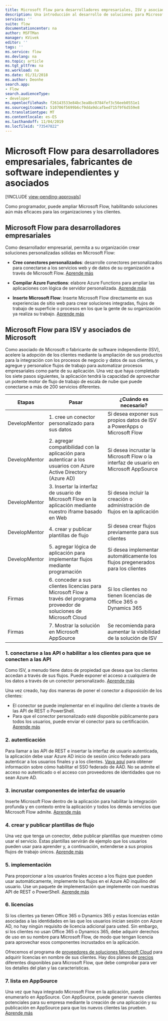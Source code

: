 ```yaml
---
title: Microsoft Flow para desarrolladores empresariales, ISV y asociados | Microsoft Docs
description: Una introducción al desarrollo de soluciones para Microsoft Flow.
services: ''
suite: flow
documentationcenter: na
author: MSFTMan
manager: KVivek
editor: ''
tags: ''
ms.service: flow
ms.devlang: na
ms.topic: article
ms.tgt_pltfrm: na
ms.workload: na
ms.date: 01/31/2018
ms.author: Deonhe
search.app:
- Flow
search.audienceType:
- developer
ms.openlocfilehash: f26143533e84bc3ea8bc0784fef3c56eeb0551e1
ms.sourcegitcommit: 510706f5699b6cf9dda9dcafbed715f9f6d559e8
ms.translationtype: MT
ms.contentlocale: es-ES
ms.lasthandoff: 11/04/2019
ms.locfileid: "73547822"
---
```

# <a name="microsoft-flow-for-enterprise-developers-isvs-and-partners"></a>Microsoft Flow para desarrolladores empresariales, fabricantes de software independientes y asociados
[!INCLUDE [view-pending-approvals](../includes/cc-rebrand.md)]

Como programador, puede ampliar Microsoft Flow, habilitando soluciones aún más eficaces para las organizaciones y los clientes.

## <a name="microsoft-flow-for-enterprise-developers"></a>Microsoft Flow para desarrolladores empresariales

Como desarrollador empresarial, permita a su organización crear soluciones personalizadas sólidas en Microsoft Flow:

- **Cree conectores personalizados**: desarrolle conectores personalizados para conectarse a los servicios web y de datos de su organización a través de Microsoft Flow. [Aprende más](https://docs.microsoft.com/connectors/custom-connectors/)

- **Compilar Azure Functions**: elabore Azure Functions para ampliar las aplicaciones con lógica de servidor personalizada. [Aprende más](/azure/azure-functions/app-service-export-api-to-powerapps-and-flow)

- **Inserte Microsoft Flow**: Inserte Microsoft Flow directamente en sus experiencias de sitio web para crear soluciones integradas, flujos de trabajo de superficie o procesos en los que la gente de su organización ya realiza su trabajo. [Aprende más](embed-flow-dev.md)

## <a name="microsoft-flow-for-isvs-and-microsoft-partners"></a>Microsoft Flow para ISV y asociados de Microsoft

Como asociado de Microsoft o fabricante de software independiente (ISV), acelere la adopción de los clientes mediante la ampliación de sus productos para la integración con los procesos de negocio y datos de sus clientes, y agregue y personalice flujos de trabajo para automatizar procesos empresariales como parte de su aplicación. Una vez que haya completado los siete pasos siguientes, la aplicación tendrá la capacidad de aprovechar un potente motor de flujo de trabajo de escala de nube que puede conectarse a más de 200 servicios diferentes.

| Etapas | Pasar | ¿Cuándo es necesario? |
| --- | --- | --- |
| DevelopMentor | 1. cree un conector personalizado para sus datos | Si desea exponer sus propios datos de ISV a PowerApps o Microsoft Flow |
| DevelopMentor | 2. agregar compatibilidad con la aplicación para autenticar a los usuarios con Azure Active Directory (Azure AD) | Si desea incrustar la Microsoft Flow o la interfaz de usuario en Microsoft AppSource | 
| DevelopMentor | 3. Insertar la interfaz de usuario de Microsoft Flow en la aplicación mediante nuestro iframe basado en Web | Si desea incluir la creación o administración de flujos en la aplicación | 
| DevelopMentor | 4. crear y publicar plantillas de flujo | Si desea crear flujos previamente para sus clientes | 
| DevelopMentor | 5. agregar lógica de aplicación para implementar flujos mediante programación | Si desea implementar automáticamente los flujos pregenerados para los clientes | 
| Firmas | 6. conceder a sus clientes licencias para Microsoft Flow a través del programa proveedor de soluciones de Microsoft Cloud | Si los clientes no tienen licencias de Office 365 o Dynamics 365 |
| Firmas | 7. Mostrar la solución en Microsoft AppSource | Se recomienda para aumentar la visibilidad de la solución de ISV |

### <a name="1-connecting-to-your-apis-or-enabling-customers-to-connect-to-your-apis"></a>1. conectarse a las API o habilitar a los clientes para que se conecten a las API

Como ISV, a menudo tiene datos de propiedad que desea que los clientes accedan a través de sus flujos. Puede exponer el acceso a cualquiera de los datos a través de un conector personalizado. [Aprende más](https://docs.microsoft.com/connectors/custom-connectors/)

Una vez creado, hay dos maneras de poner el conector a disposición de los clientes:
- El conector se puede implementar en el inquilino del cliente a través de las API de REST o PowerShell.
- Para que el conector personalizado esté disponible públicamente para todos los usuarios, puede enviar el conector para su certificación. [Aprende más](https://docs.microsoft.com/connectors/custom-connectors/submit-certification)

### <a name="2-authentication"></a>2. autenticación 

Para llamar a las API de REST e insertar la interfaz de usuario autenticada, la aplicación debe usar Azure AD inicio de sesión único federado para autenticar a los usuarios finales y a los clientes. [Vaya aquí](https://identity.microsoft.com/) para obtener información sobre cómo habilitar el SSO federado de AAD. No se admite el acceso no autenticado o el acceso con proveedores de identidades que no sean Azure AD. 

### <a name="3-embedding-ui-components"></a>3. incrustar componentes de interfaz de usuario

Inserte Microsoft Flow dentro de la aplicación para habilitar la integración profunda y en contexto entre la aplicación y todos los demás servicios que Microsoft Flow admite. [Aprende más](embed-flow-dev.md)

### <a name="4-create-and-publish-flow-templates"></a>4. crear y publicar plantillas de flujo

Una vez que tenga un conector, debe publicar plantillas que muestren cómo usar el servicio. Estas plantillas servirán de ejemplo que los usuarios pueden usar para aprender y, a continuación, extenderse a sus propios flujos de trabajo únicos. [Aprende más](../publish-a-template.md)

### <a name="5-deployment"></a>5. implementación

Para proporcionar a los usuarios finales acceso a los flujos que pueden usar automáticamente, implemente los flujos en el Azure AD inquilino del usuario. Use un paquete de implementación que implemente con nuestras API de REST o PowerShell. [Aprende más](https://docs.microsoft.com/powerapps/export-import-packages)

### <a name="6-licensing"></a>6. licencias

Si los clientes ya tienen Office 365 o Dynamics 365 y estas licencias están asociadas a las identidades en las que los usuarios inician sesión con Azure AD, no hay ningún requisito de licencia adicional para usted. Sin embargo, si los clientes no usan Office 365 o Dynamics 365, debe adquirir derechos de uso en su nombre para Microsoft Flow, de modo que tengan licencia para aprovechar esos componentes incrustados en la aplicación.

Ofrecemos el programa de [proveedores de soluciones Microsoft Cloud](https://partner.microsoft.com/cloud-solution-provider) para adquirir licencias en nombre de sus clientes. Hay dos planes de [precios](https://flow.microsoft.com/pricing/) diferentes disponibles para Microsoft Flow, que debe comprobar para ver los detalles del plan y las características.

### <a name="7-list-on-appsource"></a>7. lista en AppSource

Una vez que haya integrado Microsoft Flow en la aplicación, puede enumerarlo en AppSource. Con AppSource, puede generar nuevos clientes potenciales para su empresa mediante la creación de una aplicación y su publicación en AppSource para que los nuevos clientes las prueben. [Aprende más](dev-appsource-test-drive.md)
